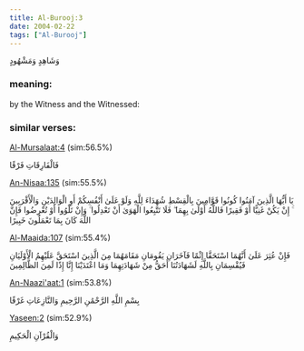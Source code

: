 ```yaml
---
title: Al-Burooj:3
date: 2004-02-22
tags: ["Al-Burooj"]
---
```

وَشَاهِدٍ وَمَشْهُودٍ
### meaning: 
by the Witness and the Witnessed:
### similar verses: 

[Al-Mursalaat:4](/77/4) (sim:56.5%)

فَالْفَارِقَاتِ فَرْقًا

[An-Nisaa:135](/4/135) (sim:55.5%)

يَا أَيُّهَا الَّذِينَ آمَنُوا كُونُوا قَوَّامِينَ بِالْقِسْطِ شُهَدَاءَ لِلَّهِ وَلَوْ عَلَىٰ أَنْفُسِكُمْ أَوِ الْوَالِدَيْنِ وَالْأَقْرَبِينَ ۚ إِنْ يَكُنْ غَنِيًّا أَوْ فَقِيرًا فَاللَّهُ أَوْلَىٰ بِهِمَا ۖ فَلَا تَتَّبِعُوا الْهَوَىٰ أَنْ تَعْدِلُوا ۚ وَإِنْ تَلْوُوا أَوْ تُعْرِضُوا فَإِنَّ اللَّهَ كَانَ بِمَا تَعْمَلُونَ خَبِيرًا

[Al-Maaida:107](/5/107) (sim:55.4%)

فَإِنْ عُثِرَ عَلَىٰ أَنَّهُمَا اسْتَحَقَّا إِثْمًا فَآخَرَانِ يَقُومَانِ مَقَامَهُمَا مِنَ الَّذِينَ اسْتَحَقَّ عَلَيْهِمُ الْأَوْلَيَانِ فَيُقْسِمَانِ بِاللَّهِ لَشَهَادَتُنَا أَحَقُّ مِنْ شَهَادَتِهِمَا وَمَا اعْتَدَيْنَا إِنَّا إِذًا لَمِنَ الظَّالِمِينَ

[An-Naazi'aat:1](/79/1) (sim:53.8%)

بِسْمِ اللَّهِ الرَّحْمَٰنِ الرَّحِيمِ وَالنَّازِعَاتِ غَرْقًا

[Yaseen:2](/36/2) (sim:52.9%)

وَالْقُرْآنِ الْحَكِيمِ
